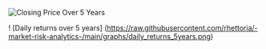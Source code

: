 

![Closing Price Over 5 Years](https://raw.githubusercontent.com/rhettoria/-market-risk-analytics-/main/graphs/close_price_5years.png)



! [Daily returns over 5 years] (https://raw.githubusercontent.com/rhettoria/-market-risk-analytics-/main/graphs/daily_returns_5years.png)
